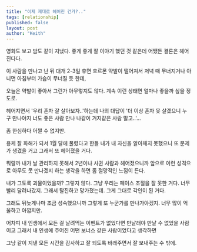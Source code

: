 ```yaml
---
title: "이제 제대로 헤어진 건가?.."
tags: [relationship]
published: false
layout: post
author: "Keith"
---
```


영화도 보고 밤도 같이 지냈다. 좋게 좋게 잘 이야기 했던 것 같은데 어쨌든 결론은 헤어진다다.

이 사람을 만나고 난 뒤 대개 2-3일 후면 호르몬 약발이 떨어져서 저녁 때 무너지거나 아니면 아침부터 가슴이 무너질 듯 한데,

오늘은 약발이 좋아서 그런가 아무렇지도 않다. 계속 이런 상태면 얼마나 좋을까 싶을 정도로.

헤어지면서 '우리 혼자 잘 살아보자..'하는데 나의 대답이 '더 이상 혼자 못 살겠으니 누구 만나야지 너도 좋은 사람 만나 나같이 거지같은 사람 말고..'...

좀 한심하다 어쩔 수 없지만. 

용케 잘 화해가 되서 1월 달에 풀렸다고 한들 내가 내 자신을 알아채지 못했으니 또 문제가 생겼을 거고 그래서 또 헤어졌을 거다.

뭐랄까 내가 날 관리하지 못해서 2년이나 사귄 사람과 헤어졌으니까 앞으로 이런 성격으로 아무도 못 만나겠지 하는 생각을 하면 좀 절망적인 느낌이 든다.

내가 그토록 괴물이었을까? 그렇지 않다. 그냥 우리는 페이스 조절을 잘 못한 거다. 너무 빨리 달려나갔지. 그래서 탈진하고 망가졌는데. 그게 그대로 각인이 된 거다.

그래도 뒤늦게나마 조금 성숙했으니까 그렇게 또 누군가를 만나가야겠지. 너무 많이 억울하고 아깝지만. 

어차피 내 인생에서 모든 걸 날려먹는 이벤트가 없었다면 만날래야 만날 수 없었을 사람이고 그래서 내 인생에 주어진 어떤 보너스 같은 사람이었다고 생각하면

그냥 같이 지낸 모든 시간을 감사하고 잘 되도록 바래주면서 잘 보내주는 수 밖에.

